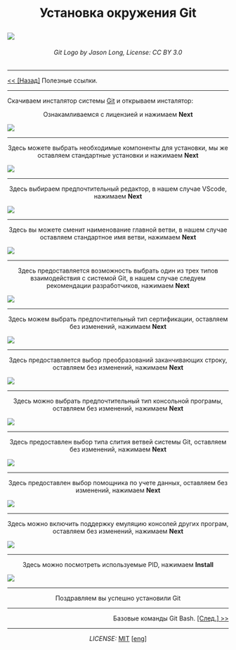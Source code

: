 # <p align = "center">Установка окружения Git

[![](./assets/Git-Logo-Black.png)](https://git-scm.com/images/logos/downloads/Git-Logo-Black.png)
###### <center>Git Logo by Jason Long, License: CC BY 3.0</center>

---

<a href = "./hellinks.md"> << [Назад]</a> Полезные ссылки.

---

Скачиваем инсталятор системы [Git](https://git-scm.com/download/win) и открываем инсталятор:

<p align = "center">Ознакамливаемся с лицензией и нажимаем <b>Next</b> </p>

![](./assets/1inst.png)

---


<p align = "center">Здесь можете выбрать необходимые компоненты для установки, мы же оставляем стандартные установки и нажимаем <b>Next</b> </p>

![](./assets/2inst.png)

---

<p align = "center">Здесь выбираем предпочтительный редактор, в нашем случае VScode, нажимаем <b>Next</b> </p>


![](./assets/3inst.png)

---

<p align = "center">Здесь вы можете сменит наименование главной ветви, в нашем случае оставляем стандартное имя ветви, нажимаем <b>Next</b> </p>

![](./assets/4inst.png)

---

<p align = "center">Здесь предоставляется возможность выбрать один из трех типов взаимодействия с системой Git, в нашем случае следуем рекомендации разработчиков, нажимаем <b>Next</b> </p>

![](./assets/5inst.png)

---

<p align = "center">Здесь можем выбрать предпочтительный тип сертификации, оставляем без изменений, нажимаем <b>Next</b> </p>

![](./assets/6inst.png)

---

<p align = "center">Здесь предоставляется выбор преобразований заканчивающих строку, оставляем без изменений, нажимаем  <b>Next</b> </p>

![](./assets/7inst.png)

---

<p align = "center">Здесь можно выбрать предпочтительный тип консольной програмы, оставляем без изменений, нажимаем <b>Next</b> </p>

![](./assets/8inst.png)

---

<p align = "center">Здесь предоставлен выбор типа слития ветвей системы Git, оставляем без изменений, нажимаем <b>Next</b> </p>

![](./assets/9inst.png)

---

<p align = "center">Здесь предоставлен выбор помощника по учете данных, оставляем без изменений, нажимаем <b>Next</b> </p>

![](./assets/10inst.png)

---

<p align = "center">Здесь можно включить поддержку емуляцию консолей других програм, оставляем без изменений, нажимаем <b>Next</b> </p>

![](./assets/12inst.png)

---

<p align = "center">Здесь можно посмотреть используемые PID, нажимаем <b>Install</b> </p>

![](./assets/13inst.png)

---

<p align = "center">Поздравляем вы успешно установили Git </p>


---

<p align = right> Базовые команды Git Bash. <a href = "./basic_command.md">[След.] >></a></p>

---

*<p align = "center">LICENSE:* [MIT](./licenseRus.md) [[eng](/license.md)]</p>